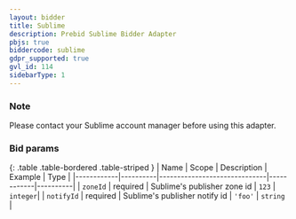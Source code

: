 ```yaml
---
layout: bidder
title: Sublime
description: Prebid Sublime Bidder Adapter
pbjs: true
biddercode: sublime
gdpr_supported: true
gvl_id: 114
sidebarType: 1
---
```


### Note

Please contact your Sublime account manager before using this adapter.

### Bid params

{: .table .table-bordered .table-striped }
| Name       | Scope    | Description                  | Example    | Type     |
|------------|----------|------------------------------|------------|----------|
| `zoneId`   | required | Sublime's publisher zone id  | `123`      | `integer`|
| `notifyId` | required | Sublime's publisher notify id | `'foo'`   | `string` |
